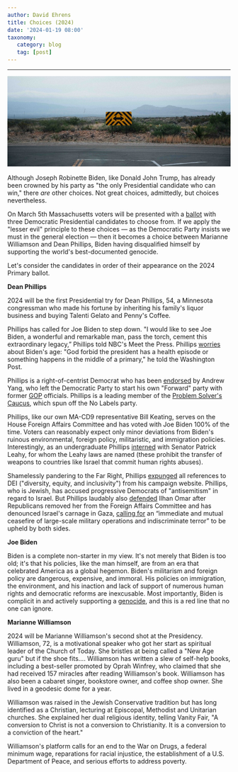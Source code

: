```yaml
---
author: David Ehrens
title: Choices (2024)
date: '2024-01-19 08:00'
taxonomy:
   category: blog
   tag: [post]
---
```

---
 
![](choices.jpg)

Although Joseph Robinette Biden, like Donald John Trump, has already been crowned by his party as "the only Presidential candidate who can win," there *are* other choices. Not great choices, admittedly, but choices nevertheless.

On March 5th Massachusetts voters will be presented with a [ballot](https://www.sec.state.ma.us/divisions/elections/research-and-statistics/candidates2024.htm) with three Democratic Presidential candidates to choose from. If we apply the "lesser evil" principle to these choices — as the Democratic Party insists we must in the general election — then it becomes a choice between Marianne Williamson and Dean Phillips, Biden having disqualified himself by supporting the world's best-documented genocide.

Let's consider the candidates in order of their appearance on the 2024 Primary ballot.

**Dean Phillips**

2024 will be the first Presidential try for Dean Phillips, 54, a Minnesota congressman who made his fortune by inheriting his family's liquor business and buying Talenti Gelato and Penny's Coffee.

Phillips has called for Joe Biden to step down. "I would like to see Joe Biden, a wonderful and remarkable man, pass the torch, cement this extraordinary legacy,” Phillips told NBC's Meet the Press. Phillips [worries](https://www.washingtonpost.com/politics/2023/10/27/who-is-dean-phillips/) about Biden's age: "God forbid the president has a health episode or something happens in the middle of a primary," he told the Washington Post.

Phillips is a right-of-centrist Democrat who has been [endorsed](https://www.cnn.com/2024/01/18/politics/andrew-yang-endorses-dean-phillips-president/index.html) by Andrew Yang, who left the Democratic Party to start his own "Forward" party with former [GOP](https://www.cnn.com/2022/07/28/politics/andrew-yang-forward-party-whitman-jolly/index.html) officials. Phillips is a leading member of the [Problem Solver's Caucus](https://www.timesofisrael.com/what-to-know-about-dean-phillips-the-jewish-congressman-running-for-us-president/), which spun off the No Labels party.

Phillips, like our own MA-CD9 representative Bill Keating, serves on the House Foreign Affairs Committee and has voted with Joe Biden 100% of the time. Voters can reasonably expect only minor deviations from Biden's ruinous environmental, foreign policy, militaristic, and immigration policies. Interestingly, as an undergraduate Phillips [interned](https://rollcall.com/2022/07/28/dean-phillips-intern-leahy/) with Senator Patrick Leahy, for whom the Leahy laws are named (these prohibit the transfer of weapons to countries like Israel that commit human rights abuses).

Shamelessly pandering to the Far Right, Phillips [expunged](https://www.msn.com/en-us/news/politics/biden-challenger-dean-phillips-wipes-reference-to-dei-from-campaign-website/ar-AA1n7iYc) all references to DEI ("diversity, equity, and inclusivity") from his campaign website. Phillips, who is Jewish, has accused progressive Democrats of "antisemitism" in regard to Israel. But Phillips laudably also [defended](https://www.youtube.com/watch?v=0nVdLVRWQ9g) Ilhan Omar after Republicans removed her from the Foreign Affairs Committee and has denounced Israel's carnage in Gaza, [calling for](https://www.timesofisrael.com/what-to-know-about-dean-phillips-the-jewish-congressman-running-for-us-president/) an “immediate and mutual ceasefire of large-scale military operations and indiscriminate terror” to be upheld by both sides.

**Joe Biden**

Biden is a complete non-starter in my view. It's not merely that Biden is too old; it's that his policies, like the man himself, are from an era that celebrated America as a global hegemon. Biden's militarism and foreign policy are dangerous, expensive, and immoral. His policies on immigration, the environment, and his inaction and lack of support of numerous human rights and democratic reforms are inexcusable. Most importantly, Biden is complicit in and actively supporting a [genocide](https://ehrens.substack.com/p/take-a-hike-joe), and this is a red line that no one can ignore.

**Marianne Williamson**

2024 will be Marianne Williamson's second shot at the Presidency. Williamson, 72, is a motivational speaker who got her start as spiritual leader of the Church of Today. She bristles at being called a "New Age guru" but if the shoe fits…. Williamson has written a slew of self-help books, including a best-seller promoted by Oprah Winfrey, who claimed that she had received 157 miracles after reading Williamson's book. Williamson has also been a cabaret singer, bookstore owner, and coffee shop owner. She lived in a geodesic dome for a year.

Williamson was raised in the Jewish Conservative tradition but has long identified as a Christian, lecturing at Episcopal, Methodist and Unitarian churches. She explained her dual religious identity, telling Vanity Fair, "A conversion to Christ is not a conversion to Christianity. It is a conversion to a conviction of the heart."

Williamson's platform calls for an end to the War on Drugs, a federal minimum wage, reparations for racial injustice, the establishment of a U.S. Department of Peace, and serious efforts to address poverty.

